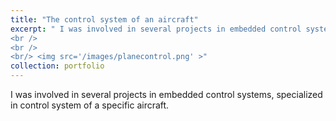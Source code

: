 ```yaml
---
title: "The control system of an aircraft"
excerpt: " I was involved in several projects in embedded control systems, specially in control system of a specific aircraft. 
<br />
<br />
<br/> <img src='/images/planecontrol.png' >"
collection: portfolio
---
```


 I was involved in several projects in embedded control systems, specialized in control system of a specific aircraft.
